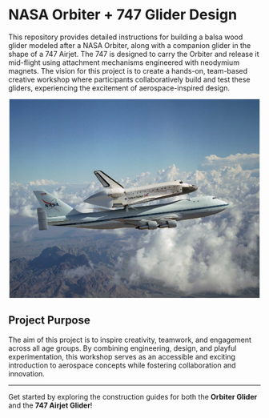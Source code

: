 # NASA Orbiter + 747 Glider Design

This repository provides detailed instructions for building a balsa wood glider modeled after a NASA Orbiter, along with a companion glider in the shape of a 747 Airjet. The 747 is designed to carry the Orbiter and release it mid-flight using attachment mechanisms engineered with neodymium magnets. The vision for this project is to create a hands-on, team-based creative workshop where participants collaboratively build and test these gliders, experiencing the excitement of aerospace-inspired design.

<p align="center">
  <img src="./Orbiter_747.png" width="500" alt="747 carrying a NASA Orbiter" title="747 carrying a NASA Orbiter">
</p>

## Project Purpose

The aim of this project is to inspire creativity, teamwork, and engagement across all age groups. By combining engineering, design, and playful experimentation, this workshop serves as an accessible and exciting introduction to aerospace concepts while fostering collaboration and innovation.

---
Get started by exploring the construction guides for both the **Orbiter Glider** and the **747 Airjet Glider**!
